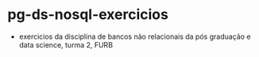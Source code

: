 # pg-ds-nosql-exercicios
-  exercicios da disciplina de bancos não  relacionais  da pós graduação e data science, turma 2, FURB
